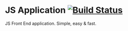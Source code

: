JS Application  [![Build Status](https://travis-ci.org/Deividy/japp.png?branch=master)](https://travis-ci.org/Deividy/japp)
===============

JS Front End application.
Simple, easy & fast.
